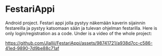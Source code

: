 # FestariAppi
Android project.
Festari appi jolla pystyy näkemään kaverin sijainnin festareilla ja pystyy katsomaan sään ja tulevan ohjelman festarilla.
Here is only login/registration as a code. 
Under is a video of the whole project: 


https://github.com/Jlallii/FestariAppi/assets/98741721/a938d7cc-c586-41ed-9890-7d9be88c71af

